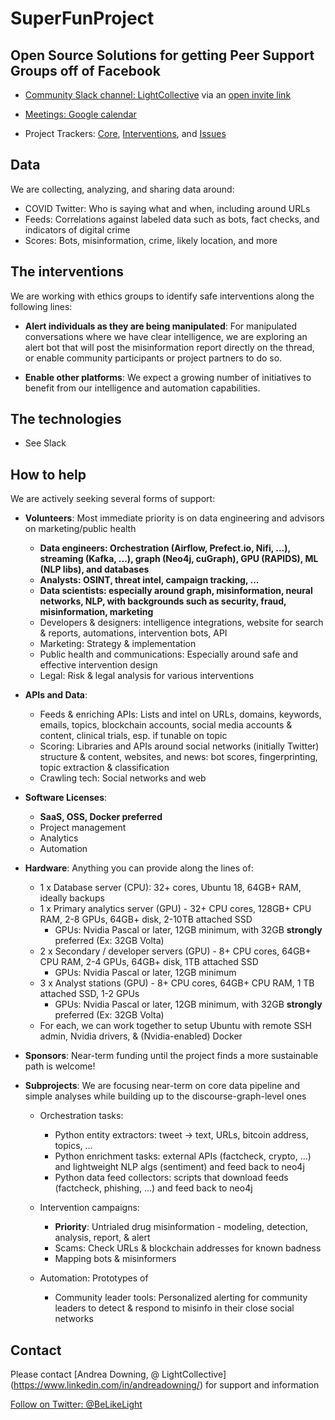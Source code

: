 # SuperFunProject

## Open Source Solutions for getting Peer Support Groups off of Facebook

* [Community Slack channel: LightCollective](https://lightcollective.org/) via an [open invite link](https://join.slack.com/t/thelightcollective/shared_invite/zt-e1wc5c91-mKCTttExywUu~4Mgeu9jIg)

* [Meetings: Google calendar](https://calendar.google.com/calendar?cid=YnJhdmVib3NvbS5vcmdfNjl1OWp2dmpua2lqbzk1dHE1azUyMThhYW9AZ3JvdXAuY2FsZW5kYXIuZ29vZ2xlLmNvbQ)

* Project Trackers: [Core](https://github.com/TheLightCollective/SuperFunProject), 
[Interventions](https://github.com/TheLightCollective/SuperFunProject), and [Issues](https://github.com/TheLightCollective/SuperFunProject)



## Data

We are collecting, analyzing, and sharing data around:

* COVID Twitter: Who is saying what and when, including around URLs
* Feeds: Correlations against labeled data such as bots, fact checks, and indicators of digital crime  
* Scores: Bots, misinformation, crime, likely location, and more


## The interventions

We are working with ethics groups to identify safe interventions along the following lines:

* **Alert individuals as they are being manipulated**: For manipulated conversations where we have clear intelligence, we are exploring an alert bot that will post the misinformation report directly on the thread, or enable community participants or project partners to do so.

* **Enable other platforms**: We expect a growing number of initiatives to benefit from our intelligence and automation capabilities.

## The technologies

* See Slack

## How to help

We are actively seeking several forms of support:

* **Volunteers**: Most immediate priority is on data engineering and advisors on marketing/public health
  * **Data engineers: Orchestration (Airflow, Prefect.io, Nifi, ...), streaming (Kafka, ...),  graph (Neo4j, cuGraph), GPU (RAPIDS), ML (NLP libs), and databases**
  * **Analysts: OSINT, threat intel, campaign tracking, ...**
  * **Data scientists: especially around graph, misinformation, neural networks, NLP, with backgrounds such as security, fraud,  misinformation, marketing**
  * Developers & designers: intelligence integrations, website for search & reports, automations, intervention bots, API
  * Marketing: Strategy & implementation
  * Public health and communications: Especially around safe and effective intervention design
  * Legal: Risk & legal analysis for various interventions

* **APIs and Data**: 
  * Feeds & enriching APIs: Lists and intel on URLs, domains, keywords, emails, topics, blockchain accounts, social media accounts & content, clinical trials, esp. if tunable on topic
  * Scoring: Libraries and APIs around social networks (initially Twitter) structure & content, websites, and news: bot scores, fingerprinting, topic extraction & classification
  * Crawling tech: Social networks and web

* **Software Licenses**:
  * **SaaS, OSS, Docker preferred**
  * Project management
  * Analytics
  * Automation

* **Hardware**: Anything you can provide along the lines of:
  * 1 x Database server (CPU): 32+ cores, Ubuntu 18, 64GB+ RAM, ideally backups
  * 1 x Primary analytics server (GPU) - 32+ CPU cores, 128GB+ CPU RAM, 2-8 GPUs, 64GB+ disk, 2-10TB attached SSD
    * GPUs: Nvidia Pascal or later, 12GB minimum, with 32GB **strongly** preferred (Ex: 32GB Volta)
  * 2 x Secondary / developer servers (GPU) - 8+ CPU cores, 64GB+ CPU RAM, 2-4 GPUs, 64GB+ disk, 1TB attached SSD
    * GPUs: Nvidia Pascal or later, 12GB minimum
  * 3 x Analyst stations (GPU) - 8+ CPU cores, 64GB+ CPU RAM, 1 TB attached SSD, 1-2 GPUs
    * GPUs: Nvidia Pascal or later, 12GB minimum, with 32GB **strongly** preferred (Ex: 32GB Volta)
  * For each, we can work together to setup Ubuntu with remote SSH admin, Nvidia drivers, & (Nvidia-enabled) Docker

* **Sponsors**: Near-term funding until the project finds a more sustainable path is welcome!

* **Subprojects**: We are focusing near-term on core data pipeline and simple analyses while building up to the discourse-graph-level ones

  * Orchestration tasks:
     * Python entity extractors: tweet -> text, URLs, bitcoin address, topics, ...
     * Python enrichment tasks: external APIs (factcheck, crypto, ...) and lightweight NLP algs (sentiment) and feed back to neo4j
     * Python data feed collectors: scripts that download feeds (factcheck, phishing, ...) and feed back to neo4j
  * Intervention campaigns: 
     * **Priority**: Untrialed drug misinformation - modeling, detection, analysis, report, & alert
     * Scams: Check URLs & blockchain addresses for known badness
     * Mapping bots & misinformers
  * Automation: Prototypes of
     
     * Community leader tools: Personalized alerting for community leaders to detect & respond to misinfo in their close social networks
  

## Contact

Please contact [Andrea Downing,  @ LightCollective] (https://www.linkedin.com/in/andreadowning/) for support and information

[Follow on Twitter: @BeLikeLight](https://twitter.com/BeLikeLight) 
